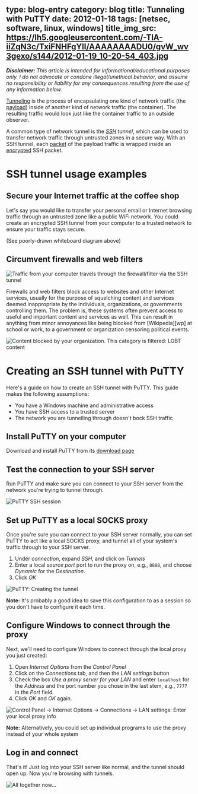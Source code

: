 type: blog-entry
category: blog
title: Tunneling with PuTTY
date: 2012-01-18
tags: [netsec, software, linux, windows]
title_img_src: https://lh5.googleusercontent.com/-TlA-iiZqN3c/TxiFNHFgYlI/AAAAAAAADU0/gvW_wv3gexo/s144/2012-01-19_10-20-54_403.jpg
---

_**Disclaimer:** This article is intended for informational/educational 
purposes only. I do not advocate or condone illegal/unethical behavior, and 
assume no responsibility or liability for any consequences resulting from the 
use of any information below._

[Tunneling][wp-tunneling] is the process of encapsulating one kind of network 
traffic (the [payload][]) inside of another kind of network traffic (the 
container). The resulting traffic would look just like the container traffic to
an outside observer.

[payload]: http://en.wikipedia.org/wiki/Payload_(computing)
[wp-tunneling]: http://en.wikipedia.org/wiki/Tunneling_protocol

A common type of network tunnel is the *[SSH][] tunnel*, which can be used to 
transfer network traffic through untrusted zones in a secure way. With an SSH
tunnel, each [packet][] of the payload traffic is wrapped inside an 
[encrypted][encrypt] SSH packet.

[ssh]: http://en.wikipedia.org/wiki/Secure_Shell
[packet]: http://en.wikipedia.org/wiki/Network_packet
[encrypt]: http://en.wikipedia.org/wiki/Encryption

# SSH tunnel usage examples

## Secure your Internet traffic at the coffee shop

Let's say you would like to transfer your personal email or Internet browsing 
traffic through an untrusted zone like a public WiFi network. You could 
create an encrypted SSH tunnel from your computer to a trusted network to 
ensure your traffic stays secure.

(See poorly-drawn whiteboard diagram above)

## Circumvent firewalls and web filters

![Traffic from your computer travels through the firewall/filter via the SSH tunnel](https://lh3.googleusercontent.com/-t9Fpjvng-Tc/TxiIf0h3wUI/AAAAAAAADU8/LQv7jf5vW1I/s144/sshtunnel.PNG)

Firewalls and web filters block access to websites and other Internet services,
usually for the purpose of squelching content and services deemed inappropriate
by the individuals, organizations, or governments controlling them. The problem
is, these systems often prevent access to useful and important content and 
services as well. This can result in anything from minor annoyances like being
blocked from [Wikipedia][wp] at school or work, to a government or organization
censoring political events.

![Content blocked by your organization. This category is filtered: LGBT content](https://lh6.googleusercontent.com/-U-bNfxwZhvI/Txda99AHtjI/AAAAAAAADUc/UodWC1eGEFQ/s144/Website_blocked_for_gay_content-450x303.jpg)

# Creating an SSH tunnel with PuTTY

Here's a guide on how to create an SSH tunnel with PuTTY. This
guide makes the following assumptions:

- You have a Windows machine and administrative access
- You have SSH access to a trusted server
- The network you are tunnelling through doesn't bock SSH traffic


## Install PuTTY on your computer

Download and install PuTTY from its [download page][putty-download]

[putty-download]: http://www.chiark.greenend.org.uk/~sgtatham/putty/download.html

## Test the connection to your SSH server

Run PuTTY and make sure you can connect to your SSH server from the network
you're trying to tunnel through.

![PuTTY SSH session](https://lh3.googleusercontent.com/-weHjuYO2yh4/TxiJxu009YI/AAAAAAAADVI/aEmxUG-B9s8/s144/putty-main.PNG)

## Set up PuTTY as a local SOCKS proxy

Once you're sure you can connect to your SSH server normally, you can set PuTTY
to act like a local SOCKS proxy, and tunnel all of your system's traffic 
through to your SSH server.

1. Under *connection*, expand *SSH*, and click on *Tunnels*
1. Enter a local *source port* port to run the proxy on, e.g., `8888`, and
choose *Dynamic* for the *Destination*.
1. Click *OK*

![PuTTY: Creating the tunnel](https://lh6.googleusercontent.com/-kxzRYftlDbE/TxiJ0cxM3CI/AAAAAAAADVQ/eK1KTeQKHvg/s144/putty-tunnel.PNG)

**Note:** It's probably a good idea to save this configuration to as a session
so you don't have to configure it each time.

## Configure Windows to connect through the proxy

Next, we'll need to configure Windows to connect through the local proxy you 
just created:

1. Open *Internet Options* from the *Control Panel*
1. Click on the *Connections* tab, and then the *LAN settings* button
1. Check the box *Use a proxy server for your LAN* and enter `localhost` for 
the *Address* and the port number you chose in the last stem, e.g., `7777` in
the *Port* field.
1. Click *OK* and *OK* again.

![Control Panel -> Internet Options -> Connections -> LAN settings: Enter your local proxy info](https://lh5.googleusercontent.com/-Ctqi8nOlqaY/TxiNtWX3mnI/AAAAAAAADVc/TOupz5euS-8/s144/lan-settings.PNG)

**Note:** Alternatively, you could set up individual programs to use the proxy
instead of your whole system

## Log in and connect

That's it! Just log into your SSH server like normal, and the tunnel should 
open up. Now you're browsing with tunnels.

![All together now...](https://lh4.googleusercontent.com/-KHYg1VmquQE/TxiTfX8OJHI/AAAAAAAADVo/_Q86fZLjlog/s144/ssh-tunnel-together.PNG)

